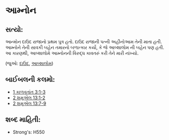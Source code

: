 # આમ્નોન

## સત્યો:

આન્મોન દાઉદ રાજાનો પ્રથમ પુત્ર હતો.
દાઉદ રાજાની પત્ની અહીનોઆમ તેની માતા હતી.
આમ્નોને તેની સાવકી બહેન તમારનો બળાત્કાર કર્યો, કે જે આબ્શાલોમ ની બહેન પણ હતી.
આ કારણથી, આબ્શાલોમે આમ્નોનની વિરુદ્ધ કાવતરું કરી તેને મારી નાંખ્યો.

(જુઓ: [દાઉદ](../names/david.md), [આબ્શાલોમ](../names/absalom.md))

## બાઈબલની કલમો: 

* [1 કાળવૃતાંત 3:1-3 ](rc://gu/tn/help/1ch/03/01)
* [2 શમુએલ 13:1-2 ](rc://gu/tn/help/2sa/13/01)
* [2 શમુએલ 13:7-9 ](rc://gu/tn/help/2sa/13/07)

## શબ્દ માહિતી: 

* Strong's: H550
